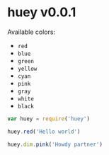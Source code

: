 
# huey v0.0.1 

Available colors:
- `red`
- `blue`
- `green`
- `yellow`
- `cyan`
- `pink`
- `gray`
- `white`
- `black`

```js
var huey = require('huey')

huey.red('Hello world')

huey.dim.pink('Howdy partner')
```

